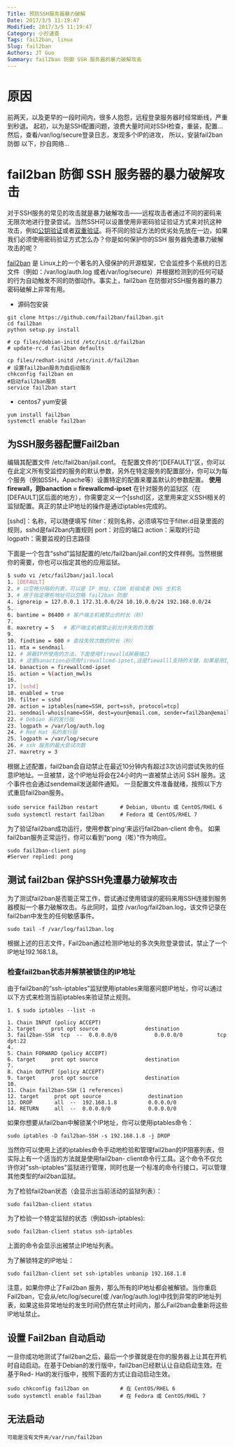 ```yaml
---
Title: 预防SSH服务器暴力破解
Date: 2017/3/5 11:19:47
Modified: 2017/3/5 11:19:47
Category: 小抄速查
Tags: fail2ban, linux
Slug: fail2ban
Authors: JT Guo
Summary: fail2ban 防御 SSH 服务器的暴力破解攻击
---
```

# 原因

前两天，以及更早的一段时间内，很多人抱怨，远程登录服务器时经常断线，严重到秒退。
起初，以为是SSH配置问题，浪费大量时间对SSH检查，重装，配置...
然后，查看/var/log/secure登录日志，发现多个IP的进攻，
所以，安装fail2ban防御
以下，抄自网络...

# fail2ban 防御 SSH 服务器的暴力破解攻击

对于SSH服务的常见的攻击就是暴力破解攻击——远程攻击者通过不同的密码来无限次地进行登录尝试。当然SSH可以设置使用非密码验证验证方式来对抗这种攻击，例如[公钥验证](http://xmodulo.com/how-to-force-ssh-login-via-public-key-authentication.html)或者[双重验证](http://linux.cn/article-3725-1.html)。将不同的验证方法的优劣处先放在一边，如果我们必须使用密码验证方式怎么办？你是如何保护你的SSH 服务器免遭暴力破解攻击的呢？

[fail2ban](http://www.fail2ban.org/) 是 Linux上的一个著名的入侵保护的开源框架，它会监控多个系统的日志文件（例如：/var/log/auth.log 或者/var/log/secure）并根据检测到的任何可疑的行为自动触发不同的防御动作。事实上，fail2ban 在防御对SSH服务器的暴力密码破解上非常有用。

* 源码包安装

```shell
git clone https://github.com/fail2ban/fail2ban.git
cd fail2ban
python setup.py install

# cp files/debian-initd /etc/init.d/fail2ban
# update-rc.d fail2ban defaults

cp files/redhat-initd /etc/init.d/fail2ban
# 设置fail2ban服务为自启动服务
chkconfig fail2ban on
#启动fail2ban服务
service fail2ban start
```

* centos7 yum安装

```shell
yum install fail2ban
systemctl enable fail2ban
```

## 为SSH服务器配置Fail2ban

编辑其配置文件 /etc/fail2ban/jail.conf。
在配置文件的“[DEFAULT]”区，你可以在此定义所有受监控的服务的默认参数，另外在特定服务的配置部分，你可以为每个服务（例如SSH，Apache等）设置特定的配置来覆盖默认的参数配置。
**使用firewall，则banaction = firewallcmd-ipset**
在针对服务的监狱区（在[DEFAULT]区后面的地方），你需要定义一个[sshd]区，这里用来定义SSH相关的监狱配置。真正的禁止IP地址的操作是通过iptables完成的。

[sshd]：名称，可以随便填写
filter：规则名称，必须填写位于filter.d目录里面的规则，sshd是fail2ban内置规则
port：对应的端口
action：采取的行动
logpath：需要监视的日志路径

下面是一个包含“sshd”监狱配置的/etc/fail2ban/jail.conf的文件样例。当然根据你的需要，你也可以指定其他的应用监狱。

```sh
$ sudo vi /etc/fail2ban/jail.local
1. [DEFAULT]
2. # 以空格分隔的列表，可以是 IP 地址、CIDR 前缀或者 DNS 主机名
3. # 用于指定哪些地址可以忽略 fail2ban 防御
4. ignoreip = 127.0.0.1 172.31.0.0/24 10.10.0.0/24 192.168.0.0/24
5.
6. bantime = 86400 # 客户端主机被禁止的时长（秒）
7.
8. maxretry = 5   # 客户端主机被禁止前允许失败的次数
9.
10. findtime = 600 # 查找失败次数的时长（秒）
11. mta = sendmail
12. # 屏蔽IP所使用的方法，下面使用firewalld屏蔽端口
13. # 这里banaction必须用firewallcmd-ipset,这是fiewalll支持的关键，如果是用Iptables请不要这样填写
14. banaction = firewallcmd-ipset
15. action = %(action_mwl)s
16.
17. [sshd]
18. enabled = true
19. filter = sshd
20. action = iptables[name=SSH, port=ssh, protocol=tcp]
21. sendmail-whois[name=SSH, dest=your@email.com, sender=fail2ban@email.com]
22. # Debian 系的发行版
23. logpath = /var/log/auth.log
24. # Red Hat 系的发行版
25. logpath = /var/log/secure
26. # ssh 服务的最大尝试次数
27. maxretry = 3
```

根据上述配置，fail2ban会自动禁止在最近10分钟内有超过3次访问尝试失败的任意IP地址。一旦被禁，这个IP地址将会在24小时内一直被禁止访问 SSH
服务。这个事件也会通过sendemail发送邮件通知。
一旦配置文件准备就绪，按照以下方式重启fail2ban服务。

```shell
sudo service fail2ban restart       # Debian, Ubuntu 或 CentOS/RHEL 6
sudo systemctl restart fail2ban     # Fedora 或 CentOS/RHEL 7
```

为了验证fail2ban成功运行，使用参数'ping'来运行fail2ban-client 命令。
如果fail2ban服务正常运行，你可以看到“pong（嘭）”作为响应。

```shell
sudo fail2ban-client ping
#Server replied: pong
```

## 测试 fail2ban 保护SSH免遭暴力破解攻击

为了测试fail2ban是否能正常工作，尝试通过使用错误的密码来用SSH连接到服务器模拟一个暴力破解攻击。与此同时，监控
/var/log/fail2ban.log，该文件记录在fail2ban中发生的任何敏感事件。

```shell
sudo tail -f /var/log/fail2ban.log
```

根据上述的日志文件，Fail2ban通过检测IP地址的多次失败登录尝试，禁止了一个IP地址192.168.1.8。

### 检查fail2ban状态并解禁被锁住的IP地址

由于fail2ban的“ssh-iptables”监狱使用iptables来阻塞问题IP地址，你可以通过以下方式来检测当前iptables来验证禁止规则。

```text
1. $ sudo iptables --list -n

1. Chain INPUT (policy ACCEPT)
2. target     prot opt source               destination
3. fail2ban-SSH  tcp  --  0.0.0.0/0            0.0.0.0/0           tcp dpt:22
4.  
5. Chain FORWARD (policy ACCEPT)
6. target     prot opt source               destination
7.  
8. Chain OUTPUT (policy ACCEPT)
9. target     prot opt source               destination
10.  
11. Chain fail2ban-SSH (1 references)
12. target     prot opt source               destination
13. DROP       all  --  192.168.1.8          0.0.0.0/0
14. RETURN     all  --  0.0.0.0/0            0.0.0.0/0
```

如果你想要从fail2ban中解锁某个IP地址，你可以使用iptables命令：

```shell
sudo iptables -D fail2ban-SSH -s 192.168.1.8 -j DROP
```

当然你可以使用上述的iptables命令手动地检验和管理fail2ban的IP阻塞列表，但实际上有一个适当的方法就是使用fail2ban-
client命令行工具。这个命令不仅允许你对"ssh-iptables"监狱进行管理，同时也是一个标准的命令行接口，可以管理其他类型的fail2ban监狱。

为了检验fail2ban状态（会显示出当前活动的监狱列表）：

```shell
sudo fail2ban-client status
```

为了检验一个特定监狱的状态（例如ssh-iptables):

```shell
sudo fail2ban-client status ssh-iptables
```

上面的命令会显示出被禁止IP地址列表。

为了解锁特定的IP地址：

```shell
sudo fail2ban-client set ssh-iptables unbanip 192.168.1.8
```

注意，如果你停止了Fail2ban 服务，那么所有的IP地址都会被解锁。当你重启 Fail2ban，它会从/etc/log/secure(或
/var/log/auth.log)中找到异常的IP地址列表，如果这些异常地址的发生时间仍然在禁止时间内，那么Fail2ban会重新将这些IP地址禁止。

## 设置 Fail2ban 自动启动

一旦你成功地测试了fail2ban之后，最后一个步骤就是在你的服务器上让其在开机时自动启动。在基于Debian的发行版中，fail2ban已经默认让自动启动生效。在基于Red-
Hat的发行版中，按照下面的方式让自动启动生效。

```shell
sudo chkconfig fail2ban on          # 在 CentOS/RHEL 6
sudo systemctl enable fail2ban      # 在 Fedora 或 CentOS/RHEL 7
```

## 无法启动

```text
可能是没有文件夹/var/run/fail2ban
```
